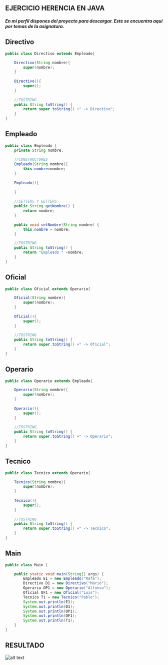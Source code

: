 ## EJERCICIO HERENCIA EN JAVA
##### En mi perfil dispones del proyecto para descargar. Este se encuentra aquí por temas de la asignatura.

## Directivo
```java
public class Directivo extends Empleado{

	Directivo(String nombre){
		super(nombre);
	}
	
	Directivo(){
		super();
	}
	
	//TOSTRING
	public String toString() {
		return super.toString() +" -> Directivo";
	}
}
```
## Empleado
```java
public class Empleado {
	private String nombre;
	
	//CONSTRUCTORES
	Empleado(String nombre){
		this.nombre=nombre;
	}
	
	Empleado(){
		
	}
		
	//SETTERS Y GETTERS
	public String getNombre() {
		return nombre;
	}
	
	public void setNombre(String nombre) {
		this.nombre = nombre;
	}

	//TOSTRING
	public String toString() {
		return "Empleado " +nombre;
	}		
}
```
## Oficial
```java
public class Oficial extends Operario{

	Oficial(String nombre){
		super(nombre);
	}
	
	Oficial(){
		super();
	}
	
	//TOSTRING
	public String toString() {
		return super.toString() +" -> Oficial";
	}	
}
```
## Operario
```java
public class Operario extends Empleado{

	Operario(String nombre){
		super(nombre);
	}
	
	Operario(){
		super();
	}
	
	//TOSTRING
	public String toString() {
		return super.toString() +" -> Operario";
	}	
}
```
## Tecnico
```java
public class Tecnico extends Operario{

	Tecnico(String nombre){
		super(nombre);
	}
	
	Tecnico(){
		super();
	}
	
	//TOSTRING
	public String toString() {
		return super.toString() +" -> Tecnico";
	}	
}
```
## Main
```java
public class Main {

	public static void main(String[] args) {
		Empleado E1 = new Empleado("Rafa");
		Directivo D1 = new Directivo("Mario");
		Operario OP1 = new Operario("Alfonso");
		Oficial OF1 = new Oficial("Luis");
		Tecnico T1 = new Tecnico("Pablo");
		System.out.println(E1);
		System.out.println(D1);
		System.out.println(OP1);
		System.out.println(OF1);
		System.out.println(T1);
	}
}
```

## RESULTADO
![alt text](https://i.imgur.com/JqUUcfJ.png "ResultadoHerencia")

